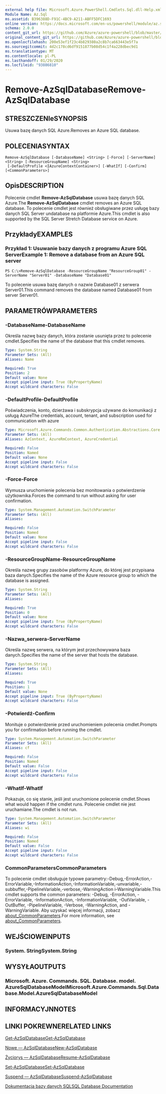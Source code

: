 ```yaml
---
external help file: Microsoft.Azure.PowerShell.Cmdlets.Sql.dll-Help.xml
Module Name: Az.Sql
ms.assetid: B396388D-F91C-4BC9-A211-ABFF5DFC1693
online version: https://docs.microsoft.com/en-us/powershell/module/az.sql/remove-azsqldatabase
schema: 2.0.0
content_git_url: https://github.com/Azure/azure-powershell/blob/master/src/Sql/Sql/help/Remove-AzSqlDatabase.md
original_content_git_url: https://github.com/Azure/azure-powershell/blob/master/src/Sql/Sql/help/Remove-AzSqlDatabase.md
ms.openlocfilehash: 200e53ef1f23c4b829380a2c8b7ca663443e5f7a
ms.sourcegitcommit: 4d2c178cd6df9151877b08d54c1f4a228dbec9d1
ms.translationtype: MT
ms.contentlocale: pl-PL
ms.lasthandoff: 01/29/2020
ms.locfileid: "93886810"
---
```

# <span data-ttu-id="5a5ab-101">Remove-AzSqlDatabase</span><span class="sxs-lookup"><span data-stu-id="5a5ab-101">Remove-AzSqlDatabase</span></span>

## <span data-ttu-id="5a5ab-102">STRESZCZENIe</span><span class="sxs-lookup"><span data-stu-id="5a5ab-102">SYNOPSIS</span></span>
<span data-ttu-id="5a5ab-103">Usuwa bazę danych SQL Azure.</span><span class="sxs-lookup"><span data-stu-id="5a5ab-103">Removes an Azure SQL database.</span></span>

## <span data-ttu-id="5a5ab-104">POLECENIA</span><span class="sxs-lookup"><span data-stu-id="5a5ab-104">SYNTAX</span></span>

```
Remove-AzSqlDatabase [-DatabaseName] <String> [-Force] [-ServerName] <String> [-ResourceGroupName] <String>
 [-DefaultProfile <IAzureContextContainer>] [-WhatIf] [-Confirm] [<CommonParameters>]
```

## <span data-ttu-id="5a5ab-105">Opis</span><span class="sxs-lookup"><span data-stu-id="5a5ab-105">DESCRIPTION</span></span>
<span data-ttu-id="5a5ab-106">Polecenie cmdlet **Remove-AzSqlDatabase** usuwa bazę danych SQL Azure.</span><span class="sxs-lookup"><span data-stu-id="5a5ab-106">The **Remove-AzSqlDatabase** cmdlet removes an Azure SQL database.</span></span>
<span data-ttu-id="5a5ab-107">To polecenie cmdlet jest również obsługiwane przez usługę bazy danych SQL Server undatabase na platformie Azure.</span><span class="sxs-lookup"><span data-stu-id="5a5ab-107">This cmdlet is also supported by the SQL Server Stretch Database service on Azure.</span></span>

## <span data-ttu-id="5a5ab-108">Przykłady</span><span class="sxs-lookup"><span data-stu-id="5a5ab-108">EXAMPLES</span></span>

### <span data-ttu-id="5a5ab-109">Przykład 1: Usuwanie bazy danych z programu Azure SQL Server</span><span class="sxs-lookup"><span data-stu-id="5a5ab-109">Example 1: Remove a database from an Azure SQL server</span></span>
```
PS C:\>Remove-AzSqlDatabase -ResourceGroupName "ResourceGroup01" -ServerName "Server01" -DatabaseName "Database01"
```

<span data-ttu-id="5a5ab-110">To polecenie usuwa bazę danych o nazwie Database01 z serwera Server01.</span><span class="sxs-lookup"><span data-stu-id="5a5ab-110">This command removes the database named Database01 from server Server01.</span></span>

## <span data-ttu-id="5a5ab-111">PARAMETRÓW</span><span class="sxs-lookup"><span data-stu-id="5a5ab-111">PARAMETERS</span></span>

### <span data-ttu-id="5a5ab-112">-DatabaseName</span><span class="sxs-lookup"><span data-stu-id="5a5ab-112">-DatabaseName</span></span>
<span data-ttu-id="5a5ab-113">Określa nazwę bazy danych, która zostanie usunięta przez to polecenie cmdlet.</span><span class="sxs-lookup"><span data-stu-id="5a5ab-113">Specifies the name of the database that this cmdlet removes.</span></span>

```yaml
Type: System.String
Parameter Sets: (All)
Aliases: Name

Required: True
Position: 2
Default value: None
Accept pipeline input: True (ByPropertyName)
Accept wildcard characters: False
```

### <span data-ttu-id="5a5ab-114">-DefaultProfile</span><span class="sxs-lookup"><span data-stu-id="5a5ab-114">-DefaultProfile</span></span>
<span data-ttu-id="5a5ab-115">Poświadczenia, konto, dzierżawa i subskrypcja używane do komunikacji z usługą Azure</span><span class="sxs-lookup"><span data-stu-id="5a5ab-115">The credentials, account, tenant, and subscription used for communication with azure</span></span>

```yaml
Type: Microsoft.Azure.Commands.Common.Authentication.Abstractions.Core.IAzureContextContainer
Parameter Sets: (All)
Aliases: AzContext, AzureRmContext, AzureCredential

Required: False
Position: Named
Default value: None
Accept pipeline input: False
Accept wildcard characters: False
```

### <span data-ttu-id="5a5ab-116">-Force</span><span class="sxs-lookup"><span data-stu-id="5a5ab-116">-Force</span></span>
<span data-ttu-id="5a5ab-117">Wymusza uruchomienie polecenia bez monitowania o potwierdzenie użytkownika.</span><span class="sxs-lookup"><span data-stu-id="5a5ab-117">Forces the command to run without asking for user confirmation.</span></span>

```yaml
Type: System.Management.Automation.SwitchParameter
Parameter Sets: (All)
Aliases:

Required: False
Position: Named
Default value: None
Accept pipeline input: False
Accept wildcard characters: False
```

### <span data-ttu-id="5a5ab-118">-ResourceGroupName</span><span class="sxs-lookup"><span data-stu-id="5a5ab-118">-ResourceGroupName</span></span>
<span data-ttu-id="5a5ab-119">Określa nazwę grupy zasobów platformy Azure, do której jest przypisana baza danych.</span><span class="sxs-lookup"><span data-stu-id="5a5ab-119">Specifies the name of the Azure resource group to which the database is assigned.</span></span>

```yaml
Type: System.String
Parameter Sets: (All)
Aliases:

Required: True
Position: 0
Default value: None
Accept pipeline input: True (ByPropertyName)
Accept wildcard characters: False
```

### <span data-ttu-id="5a5ab-120">-Nazwa_serwera</span><span class="sxs-lookup"><span data-stu-id="5a5ab-120">-ServerName</span></span>
<span data-ttu-id="5a5ab-121">Określa nazwę serwera, na którym jest przechowywana baza danych.</span><span class="sxs-lookup"><span data-stu-id="5a5ab-121">Specifies the name of the server that hosts the database.</span></span>

```yaml
Type: System.String
Parameter Sets: (All)
Aliases:

Required: True
Position: 1
Default value: None
Accept pipeline input: True (ByPropertyName)
Accept wildcard characters: False
```

### <span data-ttu-id="5a5ab-122">-Potwierdź</span><span class="sxs-lookup"><span data-stu-id="5a5ab-122">-Confirm</span></span>
<span data-ttu-id="5a5ab-123">Monituje o potwierdzenie przed uruchomieniem polecenia cmdlet.</span><span class="sxs-lookup"><span data-stu-id="5a5ab-123">Prompts you for confirmation before running the cmdlet.</span></span>

```yaml
Type: System.Management.Automation.SwitchParameter
Parameter Sets: (All)
Aliases: cf

Required: False
Position: Named
Default value: False
Accept pipeline input: False
Accept wildcard characters: False
```

### <span data-ttu-id="5a5ab-124">-WhatIf</span><span class="sxs-lookup"><span data-stu-id="5a5ab-124">-WhatIf</span></span>
<span data-ttu-id="5a5ab-125">Pokazuje, co się stanie, jeśli jest uruchomione polecenie cmdlet.</span><span class="sxs-lookup"><span data-stu-id="5a5ab-125">Shows what would happen if the cmdlet runs.</span></span>
<span data-ttu-id="5a5ab-126">Polecenie cmdlet nie jest uruchamiane.</span><span class="sxs-lookup"><span data-stu-id="5a5ab-126">The cmdlet is not run.</span></span>

```yaml
Type: System.Management.Automation.SwitchParameter
Parameter Sets: (All)
Aliases: wi

Required: False
Position: Named
Default value: False
Accept pipeline input: False
Accept wildcard characters: False
```

### <span data-ttu-id="5a5ab-127">CommonParameters</span><span class="sxs-lookup"><span data-stu-id="5a5ab-127">CommonParameters</span></span>
<span data-ttu-id="5a5ab-128">To polecenie cmdlet obsługuje typowe parametry:-Debug,-ErrorAction,-ErrorVariable,-InformationAction,-InformationVariable,-unvariable,-subbuffer,-PipelineVariable,-verbose,-WarningAction i-WarningVariable.</span><span class="sxs-lookup"><span data-stu-id="5a5ab-128">This cmdlet supports the common parameters: -Debug, -ErrorAction, -ErrorVariable, -InformationAction, -InformationVariable, -OutVariable, -OutBuffer, -PipelineVariable, -Verbose, -WarningAction, and -WarningVariable.</span></span> <span data-ttu-id="5a5ab-129">Aby uzyskać więcej informacji, zobacz [about_CommonParameters](https://go.microsoft.com/fwlink/?LinkID=113216).</span><span class="sxs-lookup"><span data-stu-id="5a5ab-129">For more information, see [about_CommonParameters](https://go.microsoft.com/fwlink/?LinkID=113216).</span></span>

## <span data-ttu-id="5a5ab-130">WEJŚCIOWE</span><span class="sxs-lookup"><span data-stu-id="5a5ab-130">INPUTS</span></span>

### <span data-ttu-id="5a5ab-131">System. String</span><span class="sxs-lookup"><span data-stu-id="5a5ab-131">System.String</span></span>

## <span data-ttu-id="5a5ab-132">WYSYŁA</span><span class="sxs-lookup"><span data-stu-id="5a5ab-132">OUTPUTS</span></span>

### <span data-ttu-id="5a5ab-133">Microsoft. Azure. Commands. SQL. Database. model. AzureSqlDatabaseModel</span><span class="sxs-lookup"><span data-stu-id="5a5ab-133">Microsoft.Azure.Commands.Sql.Database.Model.AzureSqlDatabaseModel</span></span>

## <span data-ttu-id="5a5ab-134">INFORMACYJN</span><span class="sxs-lookup"><span data-stu-id="5a5ab-134">NOTES</span></span>

## <span data-ttu-id="5a5ab-135">LINKI POKREWNE</span><span class="sxs-lookup"><span data-stu-id="5a5ab-135">RELATED LINKS</span></span>

[<span data-ttu-id="5a5ab-136">Get-AzSqlDatabase</span><span class="sxs-lookup"><span data-stu-id="5a5ab-136">Get-AzSqlDatabase</span></span>](./Get-AzSqlDatabase.md)

[<span data-ttu-id="5a5ab-137">Nowe — AzSqlDatabase</span><span class="sxs-lookup"><span data-stu-id="5a5ab-137">New-AzSqlDatabase</span></span>](./New-AzSqlDatabase.md)

[<span data-ttu-id="5a5ab-138">Życiorys — AzSqlDatabase</span><span class="sxs-lookup"><span data-stu-id="5a5ab-138">Resume-AzSqlDatabase</span></span>](./Resume-AzSqlDatabase.md)

[<span data-ttu-id="5a5ab-139">Set-AzSqlDatabase</span><span class="sxs-lookup"><span data-stu-id="5a5ab-139">Set-AzSqlDatabase</span></span>](./Set-AzSqlDatabase.md)

[<span data-ttu-id="5a5ab-140">Suspend — AzSqlDatabase</span><span class="sxs-lookup"><span data-stu-id="5a5ab-140">Suspend-AzSqlDatabase</span></span>](./Suspend-AzSqlDatabase.md)

[<span data-ttu-id="5a5ab-141">Dokumentacja bazy danych SQL</span><span class="sxs-lookup"><span data-stu-id="5a5ab-141">SQL Database Documentation</span></span>](https://docs.microsoft.com/azure/sql-database/)


